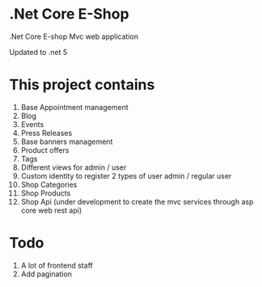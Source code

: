 # .Net Core E-Shop
.Net Core E-shop  Mvc web application 

Updated to .net 5 

# This project contains

1. Base Appointment management
2. Blog
3. Events
4. Press Releases
5. Base  banners management
6. Product offers
7. Tags
8. Different views for admin / user 
9. Custom identity to  register 2 types of user  admin / regular user
10. Shop Categories
11. Shop Products
12. Shop Api (under development to create the mvc services through asp core web rest api)


# Todo

1. A lot of frontend staff
2. Add pagination
